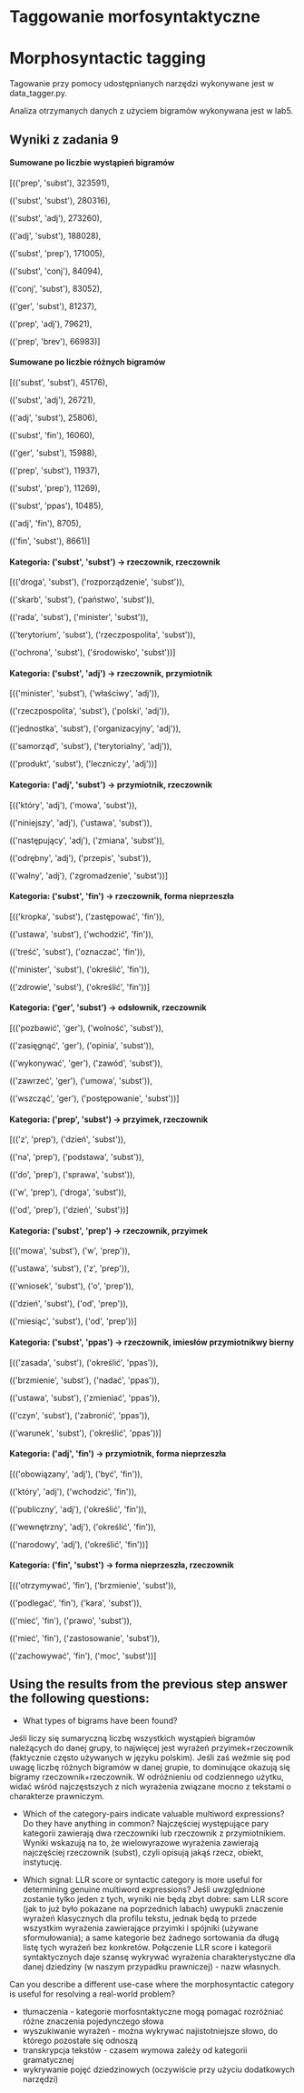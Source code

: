 # Taggowanie morfosyntaktyczne
# Morphosyntactic tagging

Tagowanie przy pomocy udostępnianych narzędzi wykonywane jest w data_tagger.py. 

Analiza otrzymanych danych z użyciem bigramów wykonywana jest w lab5. 

## Wyniki z zadania 9


#### Sumowane po liczbie wystąpień bigramów 
 [(('prep', 'subst'), 323591),
 
 (('subst', 'subst'), 280316),
 
 (('subst', 'adj'), 273260),
 
 (('adj', 'subst'), 188028),
 
 (('subst', 'prep'), 171005),
 
 (('subst', 'conj'), 84094),
 
 (('conj', 'subst'), 83052),
 
 (('ger', 'subst'), 81237),
 
 (('prep', 'adj'), 79621),
 
 (('prep', 'brev'), 66983)]
 
 
#### Sumowane po liczbie różnych bigramów
[(('subst', 'subst'), 45176),

 (('subst', 'adj'), 26721),
 
 (('adj', 'subst'), 25806),
 
 (('subst', 'fin'), 16060),
 
 (('ger', 'subst'), 15988),
 
 (('prep', 'subst'), 11937),
 
 (('subst', 'prep'), 11269),
 
 (('subst', 'ppas'), 10485),
 
 (('adj', 'fin'), 8705),
 
 (('fin', 'subst'), 8661)]


 #### Kategoria: ('subst', 'subst') -> rzeczownik, rzeczownik
[(('droga', 'subst'), ('rozporządzenie', 'subst')),

 (('skarb', 'subst'), ('państwo', 'subst')),
 
 (('rada', 'subst'), ('minister', 'subst')),
 
 (('terytorium', 'subst'), ('rzeczpospolita', 'subst')),
 
 (('ochrona', 'subst'), ('środowisko', 'subst'))]
 
#### Kategoria: ('subst', 'adj') -> rzeczownik, przymiotnik
[(('minister', 'subst'), ('właściwy', 'adj')),

 (('rzeczpospolita', 'subst'), ('polski', 'adj')),
 
 (('jednostka', 'subst'), ('organizacyjny', 'adj')),
 
 (('samorząd', 'subst'), ('terytorialny', 'adj')),
 
 (('produkt', 'subst'), ('leczniczy', 'adj'))]
 
 
#### Kategoria: ('adj', 'subst') -> przymiotnik, rzeczownik
[(('który', 'adj'), ('mowa', 'subst')),

 (('niniejszy', 'adj'), ('ustawa', 'subst')),
 
 (('następujący', 'adj'), ('zmiana', 'subst')),
 
 (('odrębny', 'adj'), ('przepis', 'subst')),
 
 (('walny', 'adj'), ('zgromadzenie', 'subst'))]
 
#### Kategoria: ('subst', 'fin') -> rzeczownik, forma nieprzeszła
[(('kropka', 'subst'), ('zastępować', 'fin')),

 (('ustawa', 'subst'), ('wchodzić', 'fin')),
 
 (('treść', 'subst'), ('oznaczać', 'fin')),
 
 (('minister', 'subst'), ('określić', 'fin')),
 
 (('zdrowie', 'subst'), ('określić', 'fin'))]
 
#### Kategoria: ('ger', 'subst') -> odsłownik, rzeczownik
[(('pozbawić', 'ger'), ('wolność', 'subst')),

 (('zasięgnąć', 'ger'), ('opinia', 'subst')),
 
 (('wykonywać', 'ger'), ('zawód', 'subst')),
 
 (('zawrzeć', 'ger'), ('umowa', 'subst')),
 
 (('wszcząć', 'ger'), ('postępowanie', 'subst'))]
 
#### Kategoria: ('prep', 'subst') -> przyimek, rzeczownik
[(('z', 'prep'), ('dzień', 'subst')),

 (('na', 'prep'), ('podstawa', 'subst')),
 
 (('do', 'prep'), ('sprawa', 'subst')),
 
 (('w', 'prep'), ('droga', 'subst')),
 
 (('od', 'prep'), ('dzień', 'subst'))]
 
#### Kategoria: ('subst', 'prep') -> rzeczownik, przyimek
[(('mowa', 'subst'), ('w', 'prep')),

 (('ustawa', 'subst'), ('z', 'prep')),
 
 (('wniosek', 'subst'), ('o', 'prep')),
 
 (('dzień', 'subst'), ('od', 'prep')),
 
 (('miesiąc', 'subst'), ('od', 'prep'))]
 
#### Kategoria: ('subst', 'ppas') -> rzeczownik, imiesłów przymiotnikwy bierny
[(('zasada', 'subst'), ('określić', 'ppas')),

 (('brzmienie', 'subst'), ('nadać', 'ppas')),
 
 (('ustawa', 'subst'), ('zmieniać', 'ppas')),
 
 (('czyn', 'subst'), ('zabronić', 'ppas')),
 
 (('warunek', 'subst'), ('określić', 'ppas'))]
 
#### Kategoria: ('adj', 'fin') -> przymiotnik, forma nieprzeszła
[(('obowiązany', 'adj'), ('być', 'fin')),

 (('który', 'adj'), ('wchodzić', 'fin')),
 
 (('publiczny', 'adj'), ('określić', 'fin')),
 
 (('wewnętrzny', 'adj'), ('określić', 'fin')),
 
 (('narodowy', 'adj'), ('określić', 'fin'))]
 
#### Kategoria: ('fin', 'subst') -> forma nieprzeszła, rzeczownik
[(('otrzymywać', 'fin'), ('brzmienie', 'subst')),

 (('podlegać', 'fin'), ('kara', 'subst')),
 
 (('mieć', 'fin'), ('prawo', 'subst')),
 
 (('mieć', 'fin'), ('zastosowanie', 'subst')),
 
 (('zachowywać', 'fin'), ('moc', 'subst'))]

 
 
## Using the results from the previous step answer the following questions:
- What types of bigrams have been found?

Jeśli liczy się sumaryczną liczbę wszystkich wystąpień bigramów należących do danej grupy,
to najwięcej jest wyrażeń przyimek+rzeczownik (faktycznie często używanych w języku polskim).
Jeśli zaś weźmie się pod uwagę liczbę różnych bigramów w danej grupie, 
to dominujące okazują się bigramy rzeczownik+rzeczownik.
W odróżnieniu od codziennego użytku, widać wśród najczęstszych z nich
wyrażenia związane mocno z tekstami o charakterze prawniczym.


- Which of the category-pairs indicate valuable multiword expressions? Do they have anything in common?
Najczęściej występujące pary kategorii zawierają dwa rzeczowniki lub rzeczownik z przymiotnikiem.
Wyniki wskazują na to, że wielowyrazowe wyrażenia zawierają najczęściej rzeczownik (subst),
czyli opisują jakąś rzecz, obiekt, instytucję.


- Which signal: LLR score or syntactic category is more useful for determining genuine multiword expressions?
Jeśli uwzględnione zostanie tylko jeden z tych, wyniki nie będą zbyt dobre:
sam LLR score (jak to już było pokazane na poprzednich labach) uwypukli znaczenie wyrażeń klasycznych dla profilu tekstu,
jednak będą to przede wszystkim wyrażenia zawierające przyimki i spójniki (używane sformułowania);
a same kategorie bez żadnego sortowania da długą listę tych wyrażeń bez konkretów.
Połączenie LLR score i kategorii syntaktycznych daje szansę wykrywać wyrażenia charakterystyczne dla danej dziedziny 
(w naszym przypadku prawniczej) - nazw własnych.


Can you describe a different use-case where the morphosyntactic category is useful for resolving a real-world problem?
 - tłumaczenia - kategorie morfosntaktyczne mogą pomagać rozróżniać różne znaczenia pojedynczego słowa
 - wyszukiwanie wyrażeń - można wykrywać najistotniejsze słowo, do którego pozostałe się odnoszą
 - transkrypcja tekstów - czasem wymowa zależy od kategorii gramatycznej
 - wykrywanie pojęć dziedzinowych (oczywiście przy użyciu dodatkowych narzędzi)
 